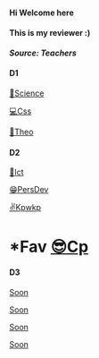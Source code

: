 <link rel="stylesheet"
href="https://actwu.github.io/Web-Dev/mdfutr.css"/>

#### Hi Welcome here
#### This is my reviewer :)
***Source: Teachers***

#### D1
[🌱Science](/key/science.md)

[💻Css](/key/css.md)

[🙏Theo]()

#### D2

[🛜Ict](/key/ict.md)

[😁PersDev](/key/IMG_0155.jpeg)

[✌️Kpwkp](/key/kpwkp.md)

# *Fav [😎Cp](/key/)

#### D3 

[Soon]()

[Soon]()

[Soon]()

[Soon]()

